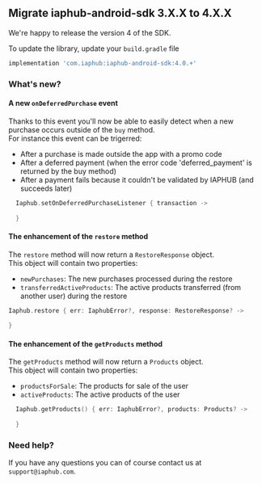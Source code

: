 ## Migrate iaphub-android-sdk 3.X.X to 4.X.X

We're happy to release the version 4 of the SDK.

To update the library, update your `build.gradle` file
```js
implementation 'com.iaphub:iaphub-android-sdk:4.0.+'
```

### What's new?

#### A new `onDeferredPurchase` event

Thanks to this event you'll now be able to easily detect when a new purchase occurs outside of the `buy` method.<br/>
For instance this event can be trigerred:
- After a purchase is made outside the app with a promo code
- After a deferred payment (when the error code 'deferred_payment' is returned by the buy method)
- After a payment fails because it couldn't be validated by IAPHUB (and succeeds later)

```kotlin
  Iaphub.setOnDeferredPurchaseListener { transaction ->
    
  }
```

#### The enhancement of the `restore` method

The `restore` method will now return a `RestoreResponse` object.<br/>
This object will contain two properties:
- `newPurchases`: The new purchases processed during the restore
- `transferredActiveProducts`: The active products transferred (from another user) during the restore

```kotlin
Iaphub.restore { err: IaphubError?, response: RestoreResponse? ->
  
}
```

#### The enhancement of the `getProducts` method

The `getProducts` method will now return a `Products` object.<br/>
This object will contain two properties:
- `productsForSale`: The products for sale of the user
- `activeProducts`: The active products of the user

```kotlin
  Iaphub.getProducts() { err: IaphubError?, products: Products? ->
    
  }
```

### Need help?

If you have any questions you can of course contact us at `support@iaphub.com`.